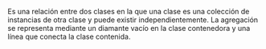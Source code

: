 Es una relación entre dos clases en la que una clase es una colección de instancias de otra clase y puede existir independientemente. La agregación se representa mediante un diamante vacío en la clase contenedora y una línea que conecta la clase contenida.